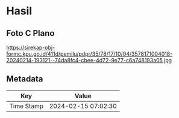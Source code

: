 # Hasil

## Foto C Plano

https://sirekap-obj-formc.kpu.go.id/411d/pemilu/pdpr/35/78/17/10/04/3578171004018-20240214-193121--74da8fc4-cbee-4d72-9e77-c6a748193a05.jpg


## Metadata

| Key        | Value               |
| ---------- | ------------------- |
| Time Stamp | 2024-02-15 07:02:30 |



